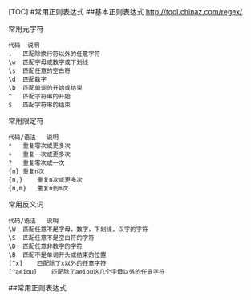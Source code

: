 [TOC]
#常用正则表达式
##基本正则表达式
http://tool.chinaz.com/regex/

常用元字符

	代码	说明
	.	匹配除换行符以外的任意字符
	\w	匹配字母或数字或下划线
	\s	匹配任意的空白符
	\d	匹配数字
	\b	匹配单词的开始或结束
	^	匹配字符串的开始
	$	匹配字符串的结束

常用限定符

	代码/语法	说明
	*	重复零次或更多次
	+	重复一次或更多次
	?	重复零次或一次
	{n}	重复n次
	{n,}	重复n次或更多次
	{n,m}	重复n到m次

常用反义词

	代码/语法	说明
	\W	匹配任意不是字母，数字，下划线，汉字的字符
	\S	匹配任意不是空白符的字符
	\D	匹配任意非数字的字符
	\B	匹配不是单词开头或结束的位置
	[^x]	匹配除了x以外的任意字符
	[^aeiou]	匹配除了aeiou这几个字母以外的任意字符


##常用正则表达式


